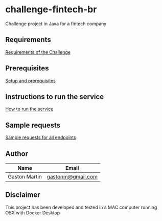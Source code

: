 # challenge-fintech-br
Challenge project in Java for a fintech company

## Requirements
[Requirements of the Challenge](doc/CHALLENGE.md)

## Prerequisites
[Setup and prerequisites](doc/SETUP.md)

## Instructions to run the service
[How to run the service](doc/EXECUTION.md)

## Sample requests
[Sample requests for all endpoints](doc/REQUESTS.md)

## Author

| Name           | Email             |
|----------------|-------------------|
| Gaston Martin  | gastonm@gmail.com |

## Disclaimer

This project has been developed and tested in a MAC computer running OSX with Docker Desktop
